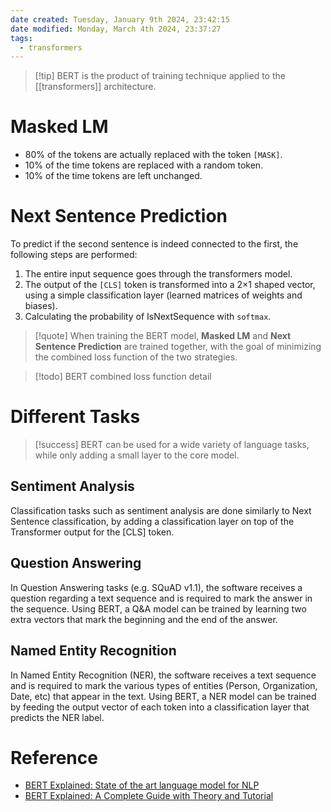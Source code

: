 ```yaml
---
date created: Tuesday, January 9th 2024, 23:42:15
date modified: Monday, March 4th 2024, 23:37:27
tags:
  - transformers
---
```

> [!tip] BERT is the product of training technique applied to the [[transformers]] architecture.

# Masked LM

- 80% of the tokens are actually replaced with the token `[MASK]`.
- 10% of the time tokens are replaced with a random token.
- 10% of the time tokens are left unchanged.

# Next Sentence Prediction

To predict if the second sentence is indeed connected to the first, the following steps are performed:

1. The entire input sequence goes through the transformers model.
2. The output of the `[CLS]` token is transformed into a 2×1 shaped vector, using a simple classification layer (learned matrices of weights and biases).
3. Calculating the probability of IsNextSequence with `softmax`.

> [!quote] When training the BERT model, **Masked LM** and **Next Sentence Prediction** are trained together, with the goal of minimizing the combined loss function of the two strategies.

> [!todo] BERT combined loss function detail

# Different Tasks

> [!success] 
> BERT can be used for a wide variety of language tasks, while only adding a small layer to the core model.

## Sentiment Analysis

Classification tasks such as sentiment analysis are done similarly to Next Sentence classification, by adding a classification layer on top of the Transformer output for the [CLS] token.


## Question Answering

In Question Answering tasks (e.g. SQuAD v1.1), the software receives a question regarding a text sequence and is required to mark the answer in the sequence. Using BERT, a Q&A model can be trained by learning two extra vectors that mark the beginning and the end of the answer.

## Named Entity Recognition

In Named Entity Recognition (NER), the software receives a text sequence and is required to mark the various types of entities (Person, Organization, Date, etc) that appear in the text. Using BERT, a NER model can be trained by feeding the output vector of each token into a classification layer that predicts the NER label.

# Reference

- [BERT Explained: State of the art language model for NLP](https://towardsdatascience.com/bert-explained-state-of-the-art-language-model-for-nlp-f8b21a9b6270)
- [BERT Explained: A Complete Guide with Theory and Tutorial](https://medium.com/@samia.khalid/bert-explained-a-complete-guide-with-theory-and-tutorial-3ac9ebc8fa7c)
